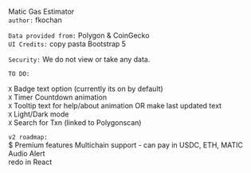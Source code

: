 Matic Gas Estimator  
```author:``` fkochan

```Data provided from:``` Polygon & CoinGecko   
```UI Credits:``` copy pasta Bootstrap 5

```Security:``` We do not view or take any data.

```TO DO:```

```X``` Badge text option (currently its on by default)  
```X```  Timer Countdown animation  
```X```  Tooltip text for help/about animation OR make last updated text  
```X```  Light/Dark mode  
```X```  Search for Txn (linked to Polygonscan)  

```v2 roadmap:```  
$ Premium features 
    Multichain support - can pay in USDC, ETH, MATIC  
    Audio Alert  
    redo in React  


